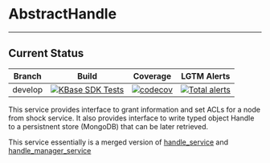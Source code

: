 
# AbstractHandle
---
## Current Status

| Branch  | Build | Coverage | LGTM Alerts |
| --- | --- | --- | --- |
| develop  | [![KBase SDK Tests](https://github.com/kbaseapps/handle_service2/workflows/KBase%20SDK%20Tests/badge.svg)](https://github.com/kbaseapps/handle_service2/actions?query=workflow%3A%22KBase+SDK+Tests%22)  | [![codecov](https://codecov.io/gh/kbase/handle_service2/branch/develop/graph/badge.svg?token=qD2N3u1UGz)](https://codecov.io/gh/kbase/handle_service2) | [![Total alerts](https://img.shields.io/lgtm/alerts/g/kbaseapps/handle_service2.svg?logo=lgtm&logoWidth=18)](https://lgtm.com/projects/g/kbaseapps/handle_service2/alerts/) |

This service provides interface to grant information and set ACLs for a node from shock service. It also provides interface to write typed object Handle to a persistnent store (MongoDB) that can be later retrieved.

This service essentially is a merged version of [handle_service](https://github.com/kbase/handle_service) and [handle_manager_service](https://github.com/kbase/handle_mngr)




